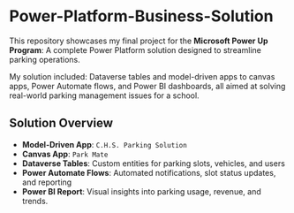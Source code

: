 # Power-Platform-Business-Solution
This repository showcases my final project for the **Microsoft Power Up Program**: A complete Power Platform solution designed to streamline parking operations.

My solution included: Dataverse tables and model-driven apps to canvas apps, Power Automate flows, and Power BI dashboards, all aimed at solving real-world parking management issues for a school.

## Solution Overview
- **Model-Driven App**: `C.H.S. Parking Solution`
- **Canvas App**: `Park Mate`
- **Dataverse Tables**: Custom entities for parking slots, vehicles, and users
- **Power Automate Flows**: Automated notifications, slot status updates, and reporting
- **Power BI Report**: Visual insights into parking usage, revenue, and trends.

